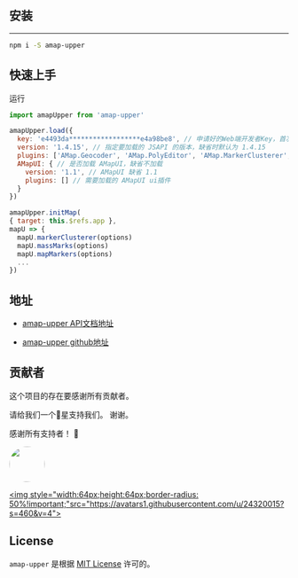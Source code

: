 ## 安装
----------------------

```sh
npm i -S amap-upper
```

## 快速上手

运行
```javascript
import amapUpper from 'amap-upper'

amapUpper.load({
  key: 'e4493da******************e4a98be8', // 申请好的Web端开发者Key，首次调用 load 时必填
  version: '1.4.15', // 指定要加载的 JSAPI 的版本，缺省时默认为 1.4.15
  plugins: ['AMap.Geocoder', 'AMap.PolyEditor', 'AMap.MarkerClusterer', 'AMap.MouseTool', 'AMap.Autocomplete', 'AMap.PlaceSearch'],
  AMapUI: { // 是否加载 AMapUI，缺省不加载
    version: '1.1', // AMapUI 缺省 1.1
    plugins: [] // 需要加载的 AMapUI ui插件
  }
})

amapUpper.initMap(
{ target: this.$refs.app },
mapU => {
  mapU.markerClusterer(options)
  mapU.massMarks(options)
  mapU.mapMarkers(options)
  ...
})
```

## 地址

- [amap-upper API文档地址](https://amap-upper.github.io/)

- [amap-upper github地址](https://github.com/amap-upper/amap-upper)



## 贡献者

这个项目的存在要感谢所有贡献者。

请给我们一个💖星支持我们。 谢谢。

感谢所有支持者！ 🙏

<a href="https://github.com/actualchao" target="_blank"><img style="width:64px;height:64px;border-radius: 50%!important;" src="https://avatars3.githubusercontent.com/u/49225266?s=460&u=729889a1ac578df6f14dc5d34edee1dc53dcf656&v=4"></a>

<a href="https://github.com/lmh0506" target="_blank"><img style="width:64px;height:64px;border-radius: 50%!important;"src="https://avatars1.githubusercontent.com/u/24320015?s=460&v=4"></a>

## License

`amap-upper` 是根据 [MIT License](./LICENSE) 许可的。